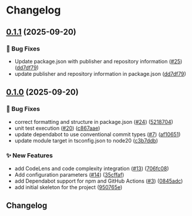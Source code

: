 # Changelog

## [0.1.1](https://github.com/askpt/code-complexity/compare/v0.1.0...v0.1.1) (2025-09-20)


### 🐛 Bug Fixes

* Update package.json with publisher and repository information ([#25](https://github.com/askpt/code-complexity/issues/25)) ([dd7df79](https://github.com/askpt/code-complexity/commit/dd7df79b913ed3e90973524e57e49c9d8dad15d8))
* update publisher and repository information in package.json ([dd7df79](https://github.com/askpt/code-complexity/commit/dd7df79b913ed3e90973524e57e49c9d8dad15d8))

## [0.1.0](https://github.com/askpt/code-complexity/compare/v0.0.1...v0.1.0) (2025-09-20)


### 🐛 Bug Fixes

* correct formatting and structure in package.json ([#24](https://github.com/askpt/code-complexity/issues/24)) ([5218704](https://github.com/askpt/code-complexity/commit/521870456809b5e4d526524020a3238a7293f269))
* unit test execution ([#20](https://github.com/askpt/code-complexity/issues/20)) ([c867aae](https://github.com/askpt/code-complexity/commit/c867aae46b74a086a229ac3b9971fe826745cbe7))
* update dependabot to use conventional commit types ([#7](https://github.com/askpt/code-complexity/issues/7)) ([af10651](https://github.com/askpt/code-complexity/commit/af10651d5fbec906a78ec62d232cdaf1d21f197a))
* update module target in tsconfig.json to node20 ([c3b7ddb](https://github.com/askpt/code-complexity/commit/c3b7ddbdda9d20327f31ca139ff71c3633f07046))


### ✨ New Features

* add CodeLens and code complexity integration ([#13](https://github.com/askpt/code-complexity/issues/13)) ([706fc08](https://github.com/askpt/code-complexity/commit/706fc08586f366aff7ef119e9cdbc7f425929bb7))
* Add configuration parameters ([#14](https://github.com/askpt/code-complexity/issues/14)) ([35cffaf](https://github.com/askpt/code-complexity/commit/35cffaf6da32c237be87e86c35c16e2c5889bd61))
* add Dependabot support for npm and GitHub Actions ([#3](https://github.com/askpt/code-complexity/issues/3)) ([0845adc](https://github.com/askpt/code-complexity/commit/0845adc7d5ae53cdab3a255408e5db0be52d8a53))
* add initial skeleton for the project ([950765e](https://github.com/askpt/code-complexity/commit/950765e9c171b58ec7f886dfb17397cc927ed2f0))

## Changelog
